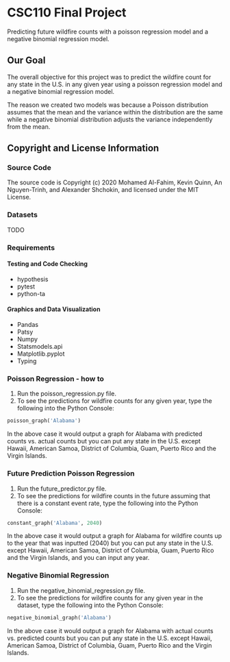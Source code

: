# CSC110 Final Project

Predicting future wildfire counts with a poisson regression model and a negative binomial regression model. 

## Our Goal

The overall objective for this project was to predict the wildfire count for any state in the U.S. in any given year using a poisson regression model and a negative binomial regression model. 

The reason we created two models was because a Poisson distribution assumes that the mean and the variance within the distribution are the same while a negative binomial distribution adjusts the variance independently from the mean.  

## Copyright and License Information

### Source Code

The source code is Copyright (c) 2020 Mohamed Al-Fahim, Kevin Quinn, An Nguyen-Trinh, and Alexander Shchokin, and licensed under the MIT License.

### Datasets

TODO


### Requirements
#### Testing and Code Checking
- hypothesis
- pytest
- python-ta

#### Graphics and Data Visualization
- Pandas
- Patsy
- Numpy
- Statsmodels.api
- Matplotlib.pyplot
- Typing

### Poisson Regression - how to
1. Run the poisson_regression.py file. 
2. To see the predictions for wildfire counts for any given year, type the following into the Python Console:

```python
poisson_graph('Alabama')  
```

In the above case it would output a graph for Alabama with predicted counts vs. actual counts but you can put any state in the U.S. except Hawaii, American Samoa, District of Columbia, Guam, Puerto Rico and the Virgin Islands.

### Future Prediction Poisson Regression
1. Run the future_predictor.py file.
2. To see the predictions for wildfire counts in the future assuming that there is a constant event rate, type the following into the Python Console:

```python
constant_graph('Alabama', 2040)
```

In the above case it would output a graph for Alabama for wildfire counts up to the year that was inputted (2040) but you can put any state in the U.S. except Hawaii, American Samoa, District of Columbia, Guam, Puerto Rico and the Virgin Islands, and you can input any year.

### Negative Binomial Regression 
1. Run the negative_binomial_regression.py file. 
2. To see the predictions for wildfire counts for any given year in the dataset, type the following into the Python Console: 

```python
negative_binomial_graph('Alabama')
```

In the above case it would output a graph for Alabama with actual counts vs. predicted counts but you can put any state in the U.S. except Hawaii, American Samoa, District of Columbia, Guam, Puerto Rico and the Virgin Islands.
